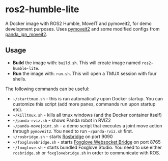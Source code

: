 # ros2-humble-lite

A Docker image with ROS2 Humble, MoveIT and pymoveit2, for demo development purposes. Uses [pymoveit2](https://github.com/AndrejOrsula/pymoveit2) and some modified configs from [panda_ign_moveit2](https://github.com/AndrejOrsula/panda_ign_moveit2).

## Usage

* **Build** the image with: `build.sh`. This will create image named `ros2-humble-lite`.
* **Run** the image with: `run.sh`. This will open a TMUX session with four shells.

The following commands can be useful:

* `~/starttmux.sh` - this is run automatically upon Docker startup. You can customize this script (add more panes, commands run upon startup etc).
* `~/killtmux.sh` - kills all tmux windows (and the Docker container itself)
* `~/panda-rviz.sh` - shows Panda robot in RVIZ2
* `~/panda-movejoint.sh` - a demo script that executes a joint move action through `pymoveit2`. You need to run `~/panda-rviz.sh` first.
* `~/rosbridge.sh` - starts [Rosbridge](https://foxglove.dev/blog/using-rosbridge-with-ros2) on port 9090
* `~/foxglovebridge.sh` - starts [Foxglove Websocket Bridge](https://github.com/foxglove/ros-foxglove-bridge) on port 8765
* `~/foxglove.sh` - starts bundled Foxglove Studio. You need to use either `rosbridge.sh` or `foxglovebridge.sh` in order to communicate with ROS.
